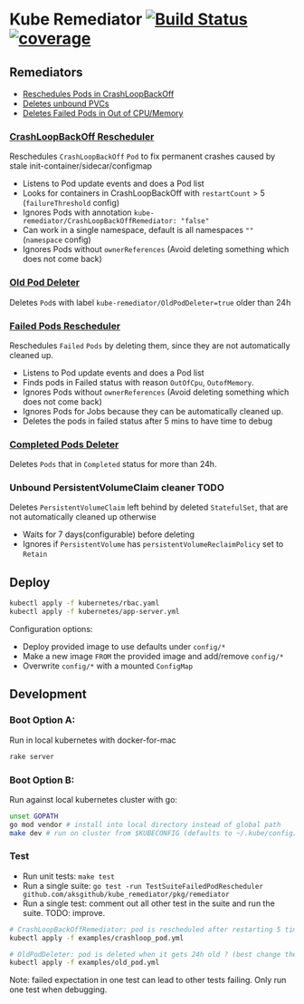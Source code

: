 # Kube Remediator [![Build Status](https://travis-ci.com/aksgithub/kube_remediator.svg)](https://travis-ci.com/aksgithub/kube_remediator) [![coverage](https://img.shields.io/badge/coverage-100%25-success.svg)](https://github.com/aksgithub/kube_remediator)


## Remediators
- [Reschedules Pods in CrashLoopBackOff](#crashloopbackoff-rescheduler)
- [Deletes unbound PVCs](#unbound-persistentvolumeclaim-cleaner)
- [Deletes Failed Pods in Out of CPU/Memory](#failedpods-rescheduler)


### [CrashLoopBackOff Rescheduler](pkg/remediator/crashloopbackoffrescheduler.go)

Reschedules `CrashLoopBackOff` `Pod` to fix permanent crashes caused by stale init-container/sidecar/configmap 

- Listens to Pod update events and does a Pod list
- Looks for containers in CrashLoopBackOff with `restartCount` > 5 (`failureThreshold` config)
- Ignores Pods with annotation `kube-remediator/CrashLoopBackOffRemediator: "false"`
- Can work in a single namespace, default is all namespaces `""` (`namespace` config)
- Ignores Pods without `ownerReferences` (Avoid deleting something which does not come back)


### [Old Pod Deleter](pkg/remediator/oldpoddeleter.go)

Deletes `Pod`s with label `kube-remediator/OldPodDeleter=true` older than 24h


### [Failed Pods Rescheduler](pkg/remediator/failedpodsrescheduler.go)

Reschedules `Failed` `Pods` by deleting them, since they are not automatically cleaned up.

- Listens to Pod update events and does a Pod list
- Finds pods in Failed status with reason `OutOfCpu`, `OutofMemory`.
- Ignores Pods without `ownerReferences` (Avoid deleting something which does not come back)
- Ignores Pods for Jobs because they can be automatically cleaned up.
- Deletes the pods in failed status after 5 mins to have time to debug

### [Completed Pods Deleter](pkg/remediator/completedpoddeleter.go)

Deletes `Pods` that in `Completed` status for more than 24h.

### Unbound PersistentVolumeClaim cleaner TODO

Deletes `PersistentVolumeClaim` left behind by deleted `StatefulSet`, that are not automatically cleaned up otherwise

- Waits for 7 days(configurable) before deleting
- Ignores if `PersistentVolume` has `persistentVolumeReclaimPolicy` set to `Retain`


## Deploy

```bash
kubectl apply -f kubernetes/rbac.yaml
kubectl apply -f kubernetes/app-server.yml
```

Configuration options:
- Deploy provided image to use defaults under `config/*`
- Make a new image `FROM` the provided image and add/remove `config/*`
- Overwrite `config/*` with a mounted `ConfigMap`


## Development

### Boot Option A:

Run in local kubernetes with docker-for-mac

```bash
rake server
```

### Boot Option B:

Run against local kubernetes cluster with go:

```bash
unset GOPATH
go mod vendor # install into local directory instead of global path
make dev # run on cluster from $KUBECONFIG (defaults to ~/.kube/config)
```

### Test

- Run unit tests: `make test`
- Run a single suite: `go test -run TestSuiteFailedPodRescheduler github.com/aksgithub/kube_remediator/pkg/remediator`
- Run a single test: comment out all other test in the suite and run the suite. TODO: improve.

```bash
# CrashLoopBackOffRemediator: pod is rescheduled after restarting 5 times ?
kubectl apply -f examples/crashloop_pod.yml

# OldPodDeleter: pod is deleted when it gets 24h old ? (best change the 24h in the code to 1min)
kubectl apply -f examples/old_pod.yml
```

Note: failed expectation in one test can lead to other tests failing. Only run one test when debugging.

